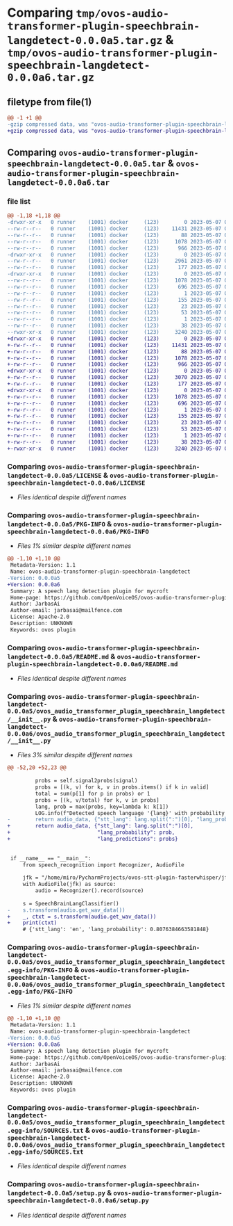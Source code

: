 # Comparing `tmp/ovos-audio-transformer-plugin-speechbrain-langdetect-0.0.0a5.tar.gz` & `tmp/ovos-audio-transformer-plugin-speechbrain-langdetect-0.0.0a6.tar.gz`

## filetype from file(1)

```diff
@@ -1 +1 @@
-gzip compressed data, was "ovos-audio-transformer-plugin-speechbrain-langdetect-0.0.0a5.tar", last modified: Sun May  7 02:14:06 2023, max compression
+gzip compressed data, was "ovos-audio-transformer-plugin-speechbrain-langdetect-0.0.0a6.tar", last modified: Sun May  7 02:16:00 2023, max compression
```

## Comparing `ovos-audio-transformer-plugin-speechbrain-langdetect-0.0.0a5.tar` & `ovos-audio-transformer-plugin-speechbrain-langdetect-0.0.0a6.tar`

### file list

```diff
@@ -1,18 +1,18 @@
-drwxr-xr-x   0 runner    (1001) docker     (123)        0 2023-05-07 02:14:06.613095 ovos-audio-transformer-plugin-speechbrain-langdetect-0.0.0a5/
--rw-r--r--   0 runner    (1001) docker     (123)    11431 2023-05-07 02:13:59.000000 ovos-audio-transformer-plugin-speechbrain-langdetect-0.0.0a5/LICENSE
--rw-r--r--   0 runner    (1001) docker     (123)       88 2023-05-07 02:13:59.000000 ovos-audio-transformer-plugin-speechbrain-langdetect-0.0.0a5/MANIFEST.in
--rw-r--r--   0 runner    (1001) docker     (123)     1078 2023-05-07 02:14:06.613095 ovos-audio-transformer-plugin-speechbrain-langdetect-0.0.0a5/PKG-INFO
--rw-r--r--   0 runner    (1001) docker     (123)      966 2023-05-07 02:13:59.000000 ovos-audio-transformer-plugin-speechbrain-langdetect-0.0.0a5/README.md
-drwxr-xr-x   0 runner    (1001) docker     (123)        0 2023-05-07 02:14:06.613095 ovos-audio-transformer-plugin-speechbrain-langdetect-0.0.0a5/ovos_audio_transformer_plugin_speechbrain_langdetect/
--rw-r--r--   0 runner    (1001) docker     (123)     2961 2023-05-07 02:13:59.000000 ovos-audio-transformer-plugin-speechbrain-langdetect-0.0.0a5/ovos_audio_transformer_plugin_speechbrain_langdetect/__init__.py
--rw-r--r--   0 runner    (1001) docker     (123)      177 2023-05-07 02:14:01.000000 ovos-audio-transformer-plugin-speechbrain-langdetect-0.0.0a5/ovos_audio_transformer_plugin_speechbrain_langdetect/version.py
-drwxr-xr-x   0 runner    (1001) docker     (123)        0 2023-05-07 02:14:06.613095 ovos-audio-transformer-plugin-speechbrain-langdetect-0.0.0a5/ovos_audio_transformer_plugin_speechbrain_langdetect.egg-info/
--rw-r--r--   0 runner    (1001) docker     (123)     1078 2023-05-07 02:14:06.000000 ovos-audio-transformer-plugin-speechbrain-langdetect-0.0.0a5/ovos_audio_transformer_plugin_speechbrain_langdetect.egg-info/PKG-INFO
--rw-r--r--   0 runner    (1001) docker     (123)      696 2023-05-07 02:14:06.000000 ovos-audio-transformer-plugin-speechbrain-langdetect-0.0.0a5/ovos_audio_transformer_plugin_speechbrain_langdetect.egg-info/SOURCES.txt
--rw-r--r--   0 runner    (1001) docker     (123)        1 2023-05-07 02:14:06.000000 ovos-audio-transformer-plugin-speechbrain-langdetect-0.0.0a5/ovos_audio_transformer_plugin_speechbrain_langdetect.egg-info/dependency_links.txt
--rw-r--r--   0 runner    (1001) docker     (123)      155 2023-05-07 02:14:06.000000 ovos-audio-transformer-plugin-speechbrain-langdetect-0.0.0a5/ovos_audio_transformer_plugin_speechbrain_langdetect.egg-info/entry_points.txt
--rw-r--r--   0 runner    (1001) docker     (123)       23 2023-05-07 02:14:06.000000 ovos-audio-transformer-plugin-speechbrain-langdetect-0.0.0a5/ovos_audio_transformer_plugin_speechbrain_langdetect.egg-info/requires.txt
--rw-r--r--   0 runner    (1001) docker     (123)       53 2023-05-07 02:14:06.000000 ovos-audio-transformer-plugin-speechbrain-langdetect-0.0.0a5/ovos_audio_transformer_plugin_speechbrain_langdetect.egg-info/top_level.txt
--rw-r--r--   0 runner    (1001) docker     (123)        1 2023-05-07 02:14:06.000000 ovos-audio-transformer-plugin-speechbrain-langdetect-0.0.0a5/ovos_audio_transformer_plugin_speechbrain_langdetect.egg-info/zip-safe
--rw-r--r--   0 runner    (1001) docker     (123)       38 2023-05-07 02:14:06.613095 ovos-audio-transformer-plugin-speechbrain-langdetect-0.0.0a5/setup.cfg
--rwxr-xr-x   0 runner    (1001) docker     (123)     3240 2023-05-07 02:13:59.000000 ovos-audio-transformer-plugin-speechbrain-langdetect-0.0.0a5/setup.py
+drwxr-xr-x   0 runner    (1001) docker     (123)        0 2023-05-07 02:16:00.504147 ovos-audio-transformer-plugin-speechbrain-langdetect-0.0.0a6/
+-rw-r--r--   0 runner    (1001) docker     (123)    11431 2023-05-07 02:15:52.000000 ovos-audio-transformer-plugin-speechbrain-langdetect-0.0.0a6/LICENSE
+-rw-r--r--   0 runner    (1001) docker     (123)       88 2023-05-07 02:15:52.000000 ovos-audio-transformer-plugin-speechbrain-langdetect-0.0.0a6/MANIFEST.in
+-rw-r--r--   0 runner    (1001) docker     (123)     1078 2023-05-07 02:16:00.504147 ovos-audio-transformer-plugin-speechbrain-langdetect-0.0.0a6/PKG-INFO
+-rw-r--r--   0 runner    (1001) docker     (123)      966 2023-05-07 02:15:52.000000 ovos-audio-transformer-plugin-speechbrain-langdetect-0.0.0a6/README.md
+drwxr-xr-x   0 runner    (1001) docker     (123)        0 2023-05-07 02:16:00.500147 ovos-audio-transformer-plugin-speechbrain-langdetect-0.0.0a6/ovos_audio_transformer_plugin_speechbrain_langdetect/
+-rw-r--r--   0 runner    (1001) docker     (123)     3070 2023-05-07 02:15:52.000000 ovos-audio-transformer-plugin-speechbrain-langdetect-0.0.0a6/ovos_audio_transformer_plugin_speechbrain_langdetect/__init__.py
+-rw-r--r--   0 runner    (1001) docker     (123)      177 2023-05-07 02:15:55.000000 ovos-audio-transformer-plugin-speechbrain-langdetect-0.0.0a6/ovos_audio_transformer_plugin_speechbrain_langdetect/version.py
+drwxr-xr-x   0 runner    (1001) docker     (123)        0 2023-05-07 02:16:00.504147 ovos-audio-transformer-plugin-speechbrain-langdetect-0.0.0a6/ovos_audio_transformer_plugin_speechbrain_langdetect.egg-info/
+-rw-r--r--   0 runner    (1001) docker     (123)     1078 2023-05-07 02:16:00.000000 ovos-audio-transformer-plugin-speechbrain-langdetect-0.0.0a6/ovos_audio_transformer_plugin_speechbrain_langdetect.egg-info/PKG-INFO
+-rw-r--r--   0 runner    (1001) docker     (123)      696 2023-05-07 02:16:00.000000 ovos-audio-transformer-plugin-speechbrain-langdetect-0.0.0a6/ovos_audio_transformer_plugin_speechbrain_langdetect.egg-info/SOURCES.txt
+-rw-r--r--   0 runner    (1001) docker     (123)        1 2023-05-07 02:16:00.000000 ovos-audio-transformer-plugin-speechbrain-langdetect-0.0.0a6/ovos_audio_transformer_plugin_speechbrain_langdetect.egg-info/dependency_links.txt
+-rw-r--r--   0 runner    (1001) docker     (123)      155 2023-05-07 02:16:00.000000 ovos-audio-transformer-plugin-speechbrain-langdetect-0.0.0a6/ovos_audio_transformer_plugin_speechbrain_langdetect.egg-info/entry_points.txt
+-rw-r--r--   0 runner    (1001) docker     (123)       23 2023-05-07 02:16:00.000000 ovos-audio-transformer-plugin-speechbrain-langdetect-0.0.0a6/ovos_audio_transformer_plugin_speechbrain_langdetect.egg-info/requires.txt
+-rw-r--r--   0 runner    (1001) docker     (123)       53 2023-05-07 02:16:00.000000 ovos-audio-transformer-plugin-speechbrain-langdetect-0.0.0a6/ovos_audio_transformer_plugin_speechbrain_langdetect.egg-info/top_level.txt
+-rw-r--r--   0 runner    (1001) docker     (123)        1 2023-05-07 02:16:00.000000 ovos-audio-transformer-plugin-speechbrain-langdetect-0.0.0a6/ovos_audio_transformer_plugin_speechbrain_langdetect.egg-info/zip-safe
+-rw-r--r--   0 runner    (1001) docker     (123)       38 2023-05-07 02:16:00.504147 ovos-audio-transformer-plugin-speechbrain-langdetect-0.0.0a6/setup.cfg
+-rwxr-xr-x   0 runner    (1001) docker     (123)     3240 2023-05-07 02:15:52.000000 ovos-audio-transformer-plugin-speechbrain-langdetect-0.0.0a6/setup.py
```

### Comparing `ovos-audio-transformer-plugin-speechbrain-langdetect-0.0.0a5/LICENSE` & `ovos-audio-transformer-plugin-speechbrain-langdetect-0.0.0a6/LICENSE`

 * *Files identical despite different names*

### Comparing `ovos-audio-transformer-plugin-speechbrain-langdetect-0.0.0a5/PKG-INFO` & `ovos-audio-transformer-plugin-speechbrain-langdetect-0.0.0a6/PKG-INFO`

 * *Files 1% similar despite different names*

```diff
@@ -1,10 +1,10 @@
 Metadata-Version: 1.1
 Name: ovos-audio-transformer-plugin-speechbrain-langdetect
-Version: 0.0.0a5
+Version: 0.0.0a6
 Summary: A speech lang detection plugin for mycroft
 Home-page: https://github.com/OpenVoiceOS/ovos-audio-transformer-plugin-speechbrain-langdetect
 Author: JarbasAi
 Author-email: jarbasai@mailfence.com
 License: Apache-2.0
 Description: UNKNOWN
 Keywords: ovos plugin
```

### Comparing `ovos-audio-transformer-plugin-speechbrain-langdetect-0.0.0a5/README.md` & `ovos-audio-transformer-plugin-speechbrain-langdetect-0.0.0a6/README.md`

 * *Files identical despite different names*

### Comparing `ovos-audio-transformer-plugin-speechbrain-langdetect-0.0.0a5/ovos_audio_transformer_plugin_speechbrain_langdetect/__init__.py` & `ovos-audio-transformer-plugin-speechbrain-langdetect-0.0.0a6/ovos_audio_transformer_plugin_speechbrain_langdetect/__init__.py`

 * *Files 3% similar despite different names*

```diff
@@ -52,20 +52,23 @@
 
         probs = self.signal2probs(signal)
         probs = [(k, v) for k, v in probs.items() if k in valid]
         total = sum(p[1] for p in probs) or 1
         probs = [(k, v/total) for k, v in probs]
         lang, prob = max(probs, key=lambda k: k[1])
         LOG.info(f"Detected speech language '{lang}' with probability {prob}")
-        return audio_data, {"stt_lang": lang.split(":")[0], "lang_probability": prob}
+        return audio_data, {"stt_lang": lang.split(":")[0],
+                            "lang_probability": prob,
+                            "lang_predictions": probs}
 
 
 if __name__ == "__main__":
     from speech_recognition import Recognizer, AudioFile
 
     jfk = "/home/miro/PycharmProjects/ovos-stt-plugin-fasterwhisper/jfk.wav"
     with AudioFile(jfk) as source:
         audio = Recognizer().record(source)
 
     s = SpeechBrainLangClassifier()
-    s.transform(audio.get_wav_data())
+    _, ctxt = s.transform(audio.get_wav_data())
+    print(ctxt)
     # {'stt_lang': 'en', 'lang_probability': 0.8076384663581848}
```

### Comparing `ovos-audio-transformer-plugin-speechbrain-langdetect-0.0.0a5/ovos_audio_transformer_plugin_speechbrain_langdetect.egg-info/PKG-INFO` & `ovos-audio-transformer-plugin-speechbrain-langdetect-0.0.0a6/ovos_audio_transformer_plugin_speechbrain_langdetect.egg-info/PKG-INFO`

 * *Files 1% similar despite different names*

```diff
@@ -1,10 +1,10 @@
 Metadata-Version: 1.1
 Name: ovos-audio-transformer-plugin-speechbrain-langdetect
-Version: 0.0.0a5
+Version: 0.0.0a6
 Summary: A speech lang detection plugin for mycroft
 Home-page: https://github.com/OpenVoiceOS/ovos-audio-transformer-plugin-speechbrain-langdetect
 Author: JarbasAi
 Author-email: jarbasai@mailfence.com
 License: Apache-2.0
 Description: UNKNOWN
 Keywords: ovos plugin
```

### Comparing `ovos-audio-transformer-plugin-speechbrain-langdetect-0.0.0a5/ovos_audio_transformer_plugin_speechbrain_langdetect.egg-info/SOURCES.txt` & `ovos-audio-transformer-plugin-speechbrain-langdetect-0.0.0a6/ovos_audio_transformer_plugin_speechbrain_langdetect.egg-info/SOURCES.txt`

 * *Files identical despite different names*

### Comparing `ovos-audio-transformer-plugin-speechbrain-langdetect-0.0.0a5/setup.py` & `ovos-audio-transformer-plugin-speechbrain-langdetect-0.0.0a6/setup.py`

 * *Files identical despite different names*

